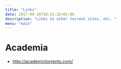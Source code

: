 ```yaml
---
title: "Links"
date: 2017-09-16T10:21:32+02:00
description: "Links to other torrent sites, etc. "
menu: "main"
---
```



# Academia 

* http://academictorrents.com/

